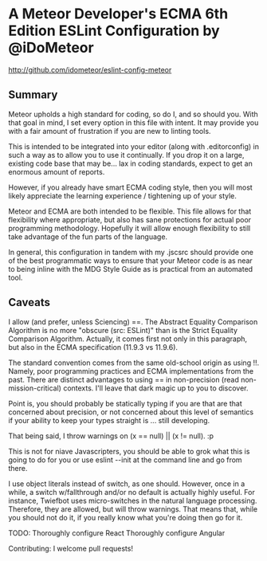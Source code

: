 # A Meteor Developer's ECMA 6th Edition ESLint Configuration by @iDoMeteor

http://github.com/idometeor/eslint-config-meteor

## Summary

Meteor upholds a high standard for coding, so do I, and so should you.
With that goal in mind, I set every option in this file with intent.  It
may provide you with a fair amount of frustration if you are new to linting
tools.

This is intended to be integrated into your editor (along with .editorconfig)
in such a way as to allow you to use it continually.  If you drop it on a
large, existing code base that may be... lax in coding standards, expect to
get an enormous amount of reports.

However, if you already have smart ECMA coding style, then you will most
likely appreciate the learning experience / tightening up of your style.

Meteor and ECMA are both intended to be flexible.  This file allows for that
flexibility where appropriate, but also has sane protections for actual
poor programming methodology.  Hopefully it will allow enough flexibility
to still take advantage of the fun parts of the language.

In general, this configuration in tandem with my .jscsrc should provide
one of the best programmatic ways to ensure that your Meteor code is as
near to being inline with the MDG Style Guide as is practical from an
automated tool.

## Caveats

I allow (and prefer, unless Sciencing) ==.  The Abstract Equality
Comparison Algorithm is no more "obscure (src: ESLint)" than is the
Strict Equality Comparison Algorithm.  Actually, it comes first not only
in this paragraph, but also in the ECMA specification (11.9.3 vs 11.9.6).

The standard convention comes from the same old-school origin as using !!.
Namely, poor programming practices and ECMA implementations from the past.
There are distinct advantages to using == in non-precision (read
non-mission-critical) contexts.  I'll leave that dark magic up to you to
discover.

Point is, you should probably be statically typing if you are that are that
concerned about precision, or not concerned about this level of semantics if
your ability to keep your types straight is ... still developing.

That being said, I throw warnings on (x == null) || (x != null). :p

This is not for niave Javascripters, you should be able to
grok what this is going to do for you or use eslint --init at the command
line and go from there.

I use object literals instead of switch, as one should.  However, once in
a while, a switch w/fallthrough and/or no default is actually highly useful.
For instance, Twiefbot uses micro-switches in the natural language
processing.  Therefore, they are allowed, but will throw warnings.  That
means that, while you should not do it, if you really know what you're doing
then go for it.

TODO:
   Thoroughly configure React
   Thoroughly configure Angular

Contributing:
   I welcome pull requests!


